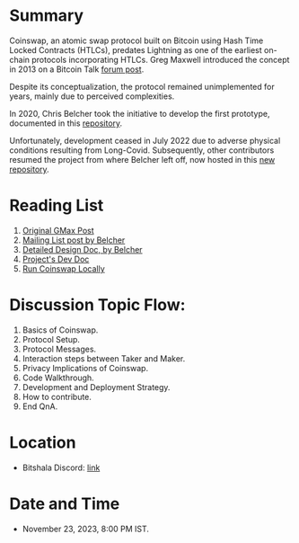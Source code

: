 # Summary
Coinswap, an atomic swap protocol built on Bitcoin using Hash Time Locked Contracts (HTLCs), predates Lightning as one of the earliest on-chain protocols incorporating HTLCs. Greg Maxwell introduced the concept in 2013 on a Bitcoin Talk [forum post](https://bitcointalk.org/index.php?topic=321228.0).

Despite its conceptualization, the protocol remained unimplemented for years, mainly due to perceived complexities.

In 2020, Chris Belcher took the initiative to develop the first prototype, documented in this [repository](https://github.com/bitcoin-teleport/teleport-transactions).

Unfortunately, development ceased in July 2022 due to adverse physical conditions resulting from Long-Covid. Subsequently, other contributors resumed the project from where Belcher left off, now hosted in this [new repository](https://github.com/utxo-teleport/teleport-transactions).

# Reading List

1. [Original GMax Post](https://bitcointalk.org/index.php?topic=321228.0)
2. [Mailing List post by Belcher](https://lists.linuxfoundation.org/pipermail/bitcoin-dev/2020-October/018221.html)
3. [Detailed Design Doc, by Belcher](https://gist.github.com/chris-belcher/9144bd57a91c194e332fb5ca371d0964)
4. [Project's Dev Doc](https://github.com/utxo-teleport/teleport-transactions/blob/master/docs/developer_resources.md)
5. [Run Coinswap Locally](https://github.com/utxo-teleport/teleport-transactions/blob/master/docs/run_teleport.md)

# Discussion Topic Flow:
1. Basics of Coinswap.
2. Protocol Setup.
3. Protocol Messages.
4. Interaction steps between Taker and Maker.
5. Privacy Implications of Coinswap.
6. Code Walkthrough.
7. Development and Deployment Strategy.
8. How to contribute.
9. End QnA.

# Location

- Bitshala Discord: [link](https://discord.gg/atjEPVTdsQ) 

# Date and Time

- November 23, 2023, 8:00 PM IST.